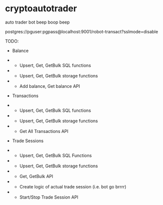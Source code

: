 # cryptoautotrader
auto trader bot beep boop beep

postgres://pguser:pgpass@localhost:9001/robot-transact?sslmode=disable

TODO:
- Balance
- - Upsert, Get, GetBulk SQL functions
- - Upsert, Get, GetBulk storage functions
- - Add balance, Get balance API

- Transactions
- - Upsert, Get, GetBulk SQL functions
- - Upsert, Get, GetBulk storage functions
- - Get All Transactions API

- Trade Sessions
- - Upsert, Get, GetBulk SQL Functions
- - Upsert, Get, GetBulk storage functions
- - Get, GetBulk API
- - Create logic of actual trade session (i.e. bot go brrrr)
- - Start/Stop Trade Session API



